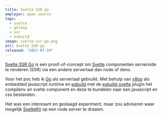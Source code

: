 ```yaml
---
title: Svelte SSR go
employer: open source
tags:
  - svelte
  - golang
  - ssr
  - esbuild
image: svelte-ssr-go.png
alt: Svelte SSR go
released: "2021-07-24"
---
```


[Svelte SSR Go](https://github.com/bfanger/svelte-ssr-go) is een proof-of-concept om [Svelte](https://svelte.dev/) componenten serverside te renderen (SSR) via een andere servertaal dan node of deno.

<!-- De meeste programmeertalen (en zelfs [databases](https://plv8.github.io/)) hebben wel een manier om een javascript engine zoals [v8](https://v8.dev/) te gebruken. -->

Voor het poc heb ik [Go](https://golang.org/) als servertaal gebruikt. Met behulp van [v8go](https://github.com/rogchap/v8go) als embedded javascript runtime en [esbuild](https://esbuild.github.io/) met de [esbuild-svelte](https://github.com/EMH333/esbuild-svelte) plugin het compilenv an svelte component en deze te bundelen naar een javascript en css bestanden.

Het was een interesant en geslaagd experiment, maar zou adviseren waar mogelijk [SvelteKit](https://kit.svelte.dev/) op een node server te draaien.

<!-- Het werkt, inclusief livereload, maar maast dat je geen browers api's kunt gebruiken (window is undefined) heb je ook geen toegang tot [Node.js](https://nodejs.org/en/) api's. -->

<!-- Gerelateerd project: [bfanger/enhanced-v8go](https://github.com/bfanger/enhanced-v8go) -->
